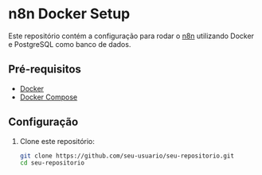 # n8n Docker Setup

Este repositório contém a configuração para rodar o [n8n](https://n8n.io/) utilizando Docker e PostgreSQL como banco de dados.

## Pré-requisitos

- [Docker](https://www.docker.com/)
- [Docker Compose](https://docs.docker.com/compose/)

## Configuração

1. Clone este repositório:
   ```bash
   git clone https://github.com/seu-usuario/seu-repositorio.git
   cd seu-repositorio
   ```
